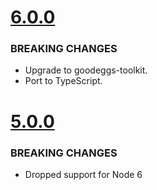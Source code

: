 # [6.0.0](https://github.com/goodeggs/goodeggs-json-schema-validator/compare/v5.0.0...v6.0.0)

### BREAKING CHANGES

- Upgrade to goodeggs-toolkit.
- Port to TypeScript.

# [5.0.0](https://github.com/goodeggs/goodeggs-json-schema-validator/compare/v4.0.0...v5.0.0)

### BREAKING CHANGES

- Dropped support for Node 6
